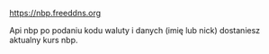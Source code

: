 https://nbp.freeddns.org


Api nbp  po podaniu  kodu waluty i danych (imię lub nick) dostaniesz aktualny kurs nbp.



